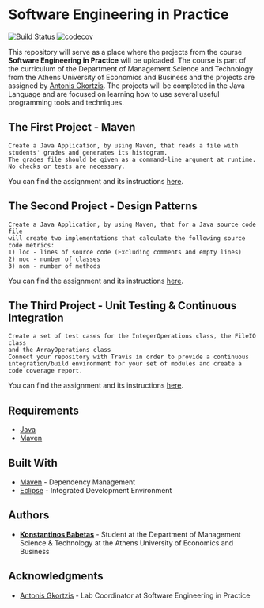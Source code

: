 # Software Engineering in Practice
[![Build Status](https://travis-ci.com/kbabetas/Software-Engineering-in-Practice.svg?token=TLoQ1z1dpmWwpB6ncnKi&branch=master)](https://travis-ci.com/kbabetas/Software-Engineering-in-Practice)
[![codecov](https://codecov.io/gh/kbabetas/Software-Engineering-in-Practice/branch/master/graph/badge.svg?token=DwGOiL8cxY)](https://codecov.io/gh/kbabetas/Software-Engineering-in-Practice)


This repository will serve as a place where the projects from the course **Software Engineering in Practice**  will be uploaded. The course is part of the curriculum of the Department of Management Science and Technology from the Athens University of Economics and Business and the projects are assigned by [Antonis Gkortzis](https://github.com/AntonisGkortzis).
The projects will be completed in the Java Language and are focused on learning how to use several useful programming tools and techniques.

## The First Project - Maven
```
Create a Java Application, by using Maven, that reads a file with students' grades and generates its histogram.
The grades file should be given as a command-line argument at runtime. No checks or tests are necessary.
```
You can find the assignment and its instructions [here](/seip2019/gradeshistogram/README.md).

## The Second Project - Design Patterns
```
Create a Java Application, by using Maven, that for a Java source code file
will create two implementations that calculate the following source code metrics:
1) loc - lines of source code (Excluding comments and empty lines)
2) noc - number of classes
3) nom - number of methods
```
You can find the assignment and its instructions [here](/seip2019/MetricsCalculator/README.md).

## The Third Project - Unit Testing & Continuous Integration

```
Create a set of test cases for the IntegerOperations class, the FileIO class
and the ArrayOperations class
Connect your repository with Travis in order to provide a continuous
integration/build environment for your set of modules and create a code coverage report.
```
You can find the assignment and its instructions [here](/seip2019/unittesting/README.md).

## Requirements

* [Java](http://www.oracle.com/technetwork/java/javase/downloads/jdk9-downloads-3848520.html)
* [Maven](https://maven.apache.org/)

## Built With
* [Maven](https://maven.apache.org/) - Dependency Management
* [Eclipse](https://www.eclipse.org/downloads/packages/release/2018-12/r/eclipse-ide-java-developers) - Integrated Development Environment

## Authors

* [**Konstantinos Babetas**](https://github.com/kbabetas) - Student at the Department of Management Science & Technology at the Athens University of Economics and Business

## Acknowledgments

* [Antonis Gkortzis](https://github.com/AntonisGkortzis) - Lab Coordinator at Software Engineering in Practice
